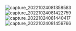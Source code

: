 ![capture_20221024081358583](https://user-images.githubusercontent.com/72195347/197453253-d931392e-05d0-48ae-ad10-443aed71bb4c.jpg)
</br>
![capture_20221024081422759](https://user-images.githubusercontent.com/72195347/197453262-8c9586bc-c790-4e9e-bdde-68bdd38a8d07.jpg)
</br>
![capture_20221024081440417](https://user-images.githubusercontent.com/72195347/197453266-21c6b6c7-c3cc-4680-82b5-f08b3ea18bc3.jpg)
</br>
![capture_20221024081459766](https://user-images.githubusercontent.com/72195347/197453275-5818c182-ea81-4f9f-a4e0-cef6ad023a4d.jpg)
